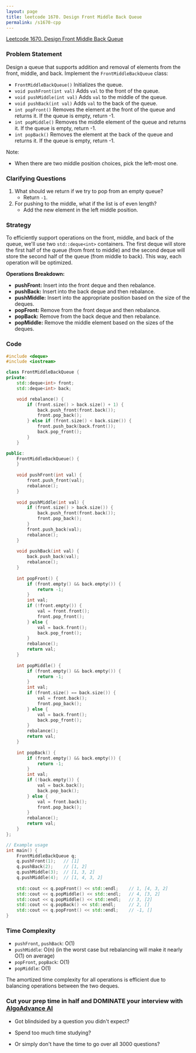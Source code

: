 ```yaml
---
layout: page
title: leetcode 1670. Design Front Middle Back Queue
permalink: /s1670-cpp
---
```

[Leetcode 1670. Design Front Middle Back Queue](https://algoadvance.github.io/algoadvance/l1670)
### Problem Statement
Design a queue that supports addition and removal of elements from the front, middle, and back. Implement the `FrontMiddleBackQueue` class:

- `FrontMiddleBackQueue()` Initializes the queue.
- `void pushFront(int val)` Adds `val` to the front of the queue.
- `void pushMiddle(int val)` Adds `val` to the middle of the queue.
- `void pushBack(int val)` Adds `val` to the back of the queue.
- `int popFront()` Removes the element at the front of the queue and returns it. If the queue is empty, return -1.
- `int popMiddle()` Removes the middle element of the queue and returns it. If the queue is empty, return -1.
- `int popBack()` Removes the element at the back of the queue and returns it. If the queue is empty, return -1.

Note:
- When there are two middle position choices, pick the left-most one.

### Clarifying Questions
1. What should we return if we try to pop from an empty queue?
   - Return `-1`.
2. For pushing to the middle, what if the list is of even length?
   - Add the new element in the left middle position.
   
### Strategy
To efficiently support operations on the front, middle, and back of the queue, we'll use two `std::deque<int>` containers. The first deque will store the first half of the queue (from front to middle) and the second deque will store the second half of the queue (from middle to back). This way, each operation will be optimized.

**Operations Breakdown:**
- **pushFront:** Insert into the front deque and then rebalance.
- **pushBack:** Insert into the back deque and then rebalance.
- **pushMiddle:** Insert into the appropriate position based on the size of the deques.
- **popFront:** Remove from the front deque and then rebalance.
- **popBack:** Remove from the back deque and then rebalance.
- **popMiddle:** Remove the middle element based on the sizes of the deques.

### Code
```cpp
#include <deque>
#include <iostream>

class FrontMiddleBackQueue {
private:
    std::deque<int> front;
    std::deque<int> back;

    void rebalance() {
        if (front.size() > back.size() + 1) {
            back.push_front(front.back());
            front.pop_back();
        } else if (front.size() < back.size()) {
            front.push_back(back.front());
            back.pop_front();
        }
    }

public:
    FrontMiddleBackQueue() {
    }
    
    void pushFront(int val) {
        front.push_front(val);
        rebalance();
    }
    
    void pushMiddle(int val) {
        if (front.size() > back.size()) {
            back.push_front(front.back());
            front.pop_back();
        }
        front.push_back(val);
        rebalance();
    }
    
    void pushBack(int val) {
        back.push_back(val);
        rebalance();
    }
    
    int popFront() {
        if (front.empty() && back.empty()) {
            return -1;
        }
        int val;
        if (!front.empty()) {
            val = front.front();
            front.pop_front();
        } else {
            val = back.front();
            back.pop_front();
        }
        rebalance();
        return val;
    }
    
    int popMiddle() {
        if (front.empty() && back.empty()) {
            return -1;
        }
        int val;
        if (front.size() == back.size()) {
            val = front.back();
            front.pop_back();
        } else {
            val = back.front();
            back.pop_front();
        }
        rebalance();
        return val;
    }
    
    int popBack() {
        if (front.empty() && back.empty()) {
            return -1;
        }
        int val;
        if (!back.empty()) {
            val = back.back();
            back.pop_back();
        } else {
            val = front.back();
            front.pop_back();
        }
        rebalance();
        return val;
    }
};

// Example usage
int main() {
    FrontMiddleBackQueue q;
    q.pushFront(1);   // [1]
    q.pushBack(2);    // [1, 2]
    q.pushMiddle(3);  // [1, 3, 2]
    q.pushMiddle(4);  // [1, 4, 3, 2]
    
    std::cout << q.popFront() << std::endl;    // 1, [4, 3, 2]
    std::cout << q.popMiddle() << std::endl;   // 4, [3, 2]
    std::cout << q.popMiddle() << std::endl;   // 3, [2]
    std::cout << q.popBack() << std::endl;     // 2, []
    std::cout << q.popFront() << std::endl;    // -1, []
}
```

### Time Complexity
- `pushFront`, `pushBack`: O(1)
- `pushMiddle`: O(n) (in the worst case but rebalancing will make it nearly O(1) on average)
- `popFront`, `popBack`: O(1)
- `popMiddle`: O(1)

The amortized time complexity for all operations is efficient due to balancing operations between the two deques.


### Cut your prep time in half and DOMINATE your interview with [AlgoAdvance AI](https://algoAdvance.com)

- Got blindsided by a question you didn't expect?

- Spend too much time studying?

- Or simply don't have the time to go over all 3000 questions?

